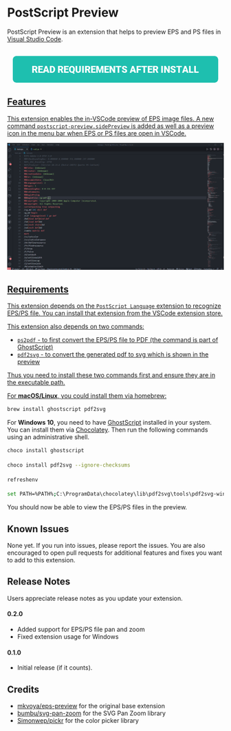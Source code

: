 # PostScript Preview

PostScript Preview is an extension that helps to preview EPS and PS files in [Visual Studio Code](https://code.visualstudio.com/).

<p align="center">
    <br/>
    <a title="READ REQUIREMENTS AFTER INSTALL" href="#requirements"><img src="images/req-btn.png" alt="Read Requirements After Install" /</a>
</p>



## Features

This extension enables the in-VSCode preview of EPS image files.
A new command `postscript-preview.sidePreview` is added as well as a preview icon in the menu bar when EPS or PS files are open in VSCode.

<img src="demo/postscript-preview-demo.gif" alt="demo" style="zoom:50%;" />



## Requirements

This extension depends on the `PostScript Language` extension to recognize EPS/PS file.
You can install that extension from the VSCode extension store.

This extension also depends on two commands:

- `ps2pdf` - to first convert the EPS/PS file to PDF (the command is part of GhostScript)
- `pdf2svg` - to convert the generated pdf to svg which is shown in the preview

Thus you need to install these two commands first and ensure they are in the executable path.

For **macOS/Linux**, you could install them via homebrew:

```sh
brew install ghostscript pdf2svg
```



For **Windows 10**, you need to have [GhostScript](https://www.ghostscript.com/download/gsdnld.html) installed in your system.  You can install  them via [Chocolatey](https://chocolatey.org/install). Then run the following commands using an administrative shell.

```bash
choco install ghostscript

choco install pdf2svg --ignore-checksums

refreshenv

set PATH=%PATH%;C:\ProgramData\chocolatey\lib\pdf2svg\tools\pdf2svg-windows-master\dist-64bits
```


You should now be able to view the EPS/PS files in the preview.



## Known Issues

None yet. If you run into issues, please report the issues. You are also encouraged to open pull requests for additional features and fixes you want to add to this extension.



## Release Notes

Users appreciate release notes as you update your extension.

#### 0.2.0

- Added support for EPS/PS file pan and zoom
- Fixed extension usage for Windows

#### 0.1.0

- Initial release (if it counts).



## Credits

- [mkvoya/eps-preview](https://github.com/mkvoya/eps-preview) for the original base extension
- [bumbu/svg-pan-zoom](https://github.com/bumbu/svg-pan-zoom) for the SVG Pan Zoom library
- [Simonwep/pickr](https://github.com/Simonwep/pickr) for the color picker library
